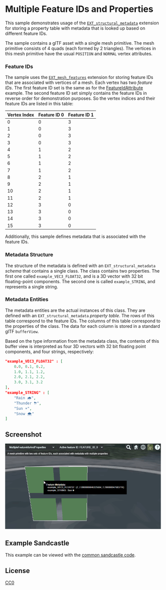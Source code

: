 # Multiple Feature IDs and Properties

This sample demonstrates usage of the [`EXT_structural_metadata`](https://github.com/CesiumGS/glTF/tree/3d-tiles-next/extensions/2.0/Vendor/EXT_structural_metadata) extension for storing a property table with metadata that is looked up based on different feature IDs. 

The sample contains a glTF asset with a single mesh primitive. The mesh primitive consists of 4 quads (each formed by 2 triangles). The vertices in this mesh primitive have the usual `POSITION` and `NORMAL` vertex attributes. 

### Feature IDs

The sample uses the [`EXT_mesh_features`](https://github.com/CesiumGS/glTF/tree/3d-tiles-next/extensions/2.0/Vendor/EXT_mesh_features) extension for storing feature IDs that are associated with vertices of a mesh. Each vertex has two _feature IDs_. The first feature ID set is the same as for the [FeatureIdAttribute](../../EXT_mesh_features/FeatureIdAttribute/README.md#feature-ids) example. The second feature ID set simply contains the feature IDs in reverse order for demonstration purposes. So the vertex indices and their feature IDs are listed in this table:

Vertex Index | Feature ID 0 | Feature ID 1
|----|---|---|
|  0 | 0 | 3 |
|  1 | 0 | 3 |
|  2 | 0 | 3 |
|  3 | 0 | 3 |
|  4 | 1 | 2 |
|  5 | 1 | 2 |
|  6 | 1 | 2 |
|  7 | 1 | 2 |
|  8 | 2 | 1 |
|  9 | 2 | 1 |
| 10 | 2 | 1 |
| 11 | 2 | 1 |
| 12 | 3 | 0 |
| 13 | 3 | 0 |
| 14 | 3 | 0 |
| 15 | 3 | 0 |

Additionally, this sample defines metadata that is associated with the feature IDs. 

### Metadata Structure

The structure of the metadata is defined with an `EXT_structural_metadata` _schema_ that contains a single class. The class contains two properties. The first one called `example_VEC3_FLOAT32`, and is a 3D vector with 32 bit floating-point components. The second one is called `example_STRING`, and represents a single string.

### Metadata Entities

The metadata entities are the actual instances of this class. They are defined with an `EXT_structural_metadata` _property table_. The rows of this table correspond to the feature IDs. The columns of this table correspond to the properties of the class. The data for each column is stored in a standard glTF `bufferView`. 

Based on the type information from the metadata class, the contents of this buffer view is interpreted as four 3D vectors with 32 bit floating point components, and four strings, respectively:

```JSON
"example_VEC3_FLOAT32" : [
    0.0, 0.1, 0.2,
    1.0, 1.1, 1.2,
    2.0, 2.1, 2.2,
    3.0, 3.1, 3.2
],
"example_STRING" : [
    "Rain 🌧",
    "Thunder ⛈",
    "Sun ☀",
    "Snow 🌨"
]
```

## Screenshot

![Screenshot](screenshot/MultipleFeatureIdsAndProperties.gif)

## Example Sandcastle

This example can be viewed with the [common sandcastle code](../../README.md#common-sandcastle-code).

## License

[CC0](https://creativecommons.org/share-your-work/public-domain/cc0/)

